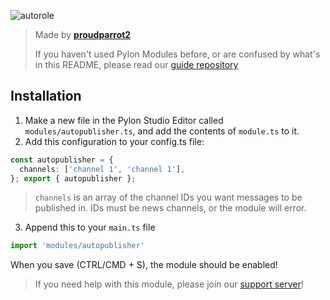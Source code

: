 ![autorole](https://socialify.git.ci/pylonmodules/autopublisher/image?description=1&font=Raleway&forks=1&issues=1&language=1&logo=https%3A%2F%2Favatars.githubusercontent.com%2Fu%2F126590123%3Fs%3D200%26v%3D4&name=1&owner=1&pattern=Circuit%20Board&pulls=1&stargazers=1&theme=Dark)

> Made by **[proudparrot2](https://github.com/proudparrot2)**
>
> If you haven't used Pylon Modules before, or are confused by what's in this README, please read our [guide repository](https://github.com/pylonmodules/guide)


## Installation
1. Make a new file in the Pylon Studio Editor called `modules/autopublisher.ts`, and add the contents of `module.ts` to it.
2. Add this configuration to your config.ts file:
```ts
const autopublisher = {
  channels: ['channel 1', 'channel 1'],
}; export { autopublisher };
```
> `channels` is an array of the channel IDs you want messages to be published in. IDs must be news channels, or the module will error.


3. Append this to your `main.ts` file
```ts
import 'modules/autopublisher' 
 ```
 
 When you save (CTRL/CMD + S), the module should be enabled!
 
 > If you need help with this module, please join our [support server](https://discord.gg/85Jmh74ePB)!
